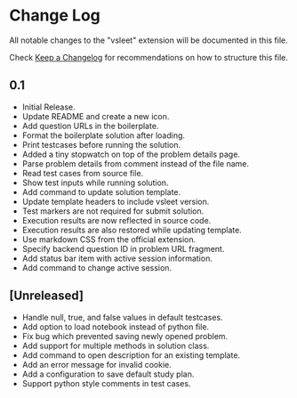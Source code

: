 # Change Log

All notable changes to the "vsleet" extension will be documented in this file.

Check [Keep a Changelog](http://keepachangelog.com/) for recommendations on how
to structure this file.

## 0.1

- Initial Release.
- Update README and create a new icon.
- Add question URLs in the boilerplate.
- Format the boilerplate solution after loading.
- Print testcases before running the solution.
- Added a tiny stopwatch on top of the problem details page.
- Parse problem details from comment instead of the file name.
- Read test cases from source file.
- Show test inputs while running solution.
- Add command to update solution template.
- Update template headers to include vsleet version.
- Test markers are not required for submit solution.
- Execution results are now reflected in source code.
- Execution results are also restored while updating template.
- Use markdown CSS from the official extension.
- Specify backend question ID in problem URL fragment.
- Add status bar item with active session information.
- Add command to change active session.

## [Unreleased]

- Handle null, true, and false values in default testcases.
- Add option to load notebook instead of python file.
- Fix bug which prevented saving newly opened problem.
- Add support for multiple methods in solution class.
- Add command to open description for an existing template.
- Add an error message for invalid cookie.
- Add a configuration to save default study plan.
- Support python style comments in test cases.
